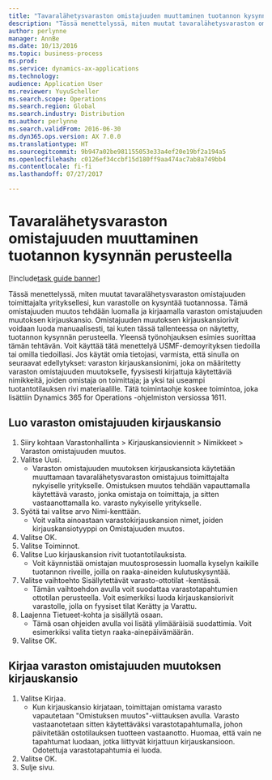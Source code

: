 ```yaml
---
title: "Tavaralähetysvaraston omistajuuden muuttaminen tuotannon kysynnän perusteella"
description: "Tässä menettelyssä, miten muutat tavaralähetysvaraston omistajuuden toimittajalta yrityksellesi, kun varastolle on kysyntää tuotannossa."
author: perlynne
manager: AnnBe
ms.date: 10/13/2016
ms.topic: business-process
ms.prod: 
ms.service: dynamics-ax-applications
ms.technology: 
audience: Application User
ms.reviewer: YuyuScheller
ms.search.scope: Operations
ms.search.region: Global
ms.search.industry: Distribution
ms.author: perlynne
ms.search.validFrom: 2016-06-30
ms.dyn365.ops.version: AX 7.0.0
ms.translationtype: HT
ms.sourcegitcommit: 9b947a02be981155053e33a4ef20e19bf2a194a5
ms.openlocfilehash: c0126ef34ccbf15d180ff9aa474ac7ab8a749bb4
ms.contentlocale: fi-fi
ms.lasthandoff: 07/27/2017

---
```

# <a name="change-the-ownership-of-consignment-inventory-based-on-production-demand"></a>Tavaralähetysvaraston omistajuuden muuttaminen tuotannon kysynnän perusteella

[!include[task guide banner](../../includes/task-guide-banner.md)]

Tässä menettelyssä, miten muutat tavaralähetysvaraston omistajuuden toimittajalta yrityksellesi, kun varastolle on kysyntää tuotannossa. Tämä omistajuuden muutos tehdään luomalla ja kirjaamalla varaston omistajuuden muutoksen kirjauskansio. Omistajuuden muutoksen kirjauskansiorivit voidaan luoda manuaalisesti, tai kuten tässä tallenteessa on näytetty, tuotannon kysynnän perusteella. Yleensä työnohjauksen esimies suorittaa tämän tehtävän. Voit käyttää tätä menettelyä USMF-demoyrityksen tiedoilla tai omilla tiedoillasi. Jos käytät omia tietojasi, varmista, että sinulla on seuraavat edellytykset: varaston kirjauskansionimi, joka on määritetty varaston omistajuuden muutokselle, fyysisesti kirjattuja käytettäviä nimikkeitä, joiden omistaja on toimittaja; ja yksi tai useampi tuotantotilauksen rivi materiaalille. Tätä toimintaohje koskee toimintoa, joka lisättiin Dynamics 365 for Operations -ohjelmiston versiossa 1611.


## <a name="create-an-inventory-ownership-journal"></a>Luo varaston omistajuuden kirjauskansio
1. Siiry kohtaan Varastonhallinta > Kirjauskansioviennit > Nimikkeet > Varaston omistajuuden muutos.
2. Valitse Uusi.
    * Varaston omistajuuden muutoksen kirjauskansiota käytetään muuttamaan tavaralähetysvaraston omistajuus toimittajalta nykyiselle yritykselle. Omistuksen muutos tehdään vapauttamalla käytettävä varasto, jonka omistaja on toimittaja, ja sitten vastaanottamalla ko. varasto nykyiselle yritykselle.  
3. Syötä tai valitse arvo Nimi-kenttään.
    * Voit valita ainoastaan varastokirjauskansion nimet, joiden kirjauskansiotyyppi on Omistajuuden muutos.  
4. Valitse OK.
5. Valitse Toiminnot.
6. Valitse Luo kirjauskansion rivit tuotantotilauksista.
    * Voit käynnistää omistajan muutosprosessin luomalla kyselyn kaikille tuotannon riveille, joilla on raaka-aineiden kulutuskysyntää.  
7. Valitse vaihtoehto Sisällytettävät varasto-ottotilat -kentässä.
    * Tämän vaihtoehdon avulla voit suodattaa varastotapahtumien ottotilan perusteella. Voit esimerkiksi luoda kirjauskansiorivit varastolle, jolla on fyysiset tilat Kerätty ja Varattu.  
8. Laajenna Tietueet-kohta ja sisällytä osaan.
    * Tämä osan ohjeiden avulla voi lisätä ylimääräisiä suodattimia. Voit esimerkiksi valita tietyn raaka-ainepäivämäärän.  
9. Valitse OK.

## <a name="post-the-inventory-ownership-change-journal"></a>Kirjaa varaston omistajuuden muutoksen kirjauskansio
1. Valitse Kirjaa.
    * Kun kirjauskansio kirjataan, toimittajan omistama varasto vapautetaan "Omistuksen muutos"-viittauksen avulla. Varasto vastaanotetaan sitten käytettäväksi varastotapahtumalla, johon päivitetään ostotilauksen tuotteen vastaanotto. Huomaa, että vain ne tapahtumat luodaan, jotka liittyvät kirjattuun kirjauskansioon. Odotettuja varastotapahtumia ei luoda.  
2. Valitse OK.
3. Sulje sivu.

